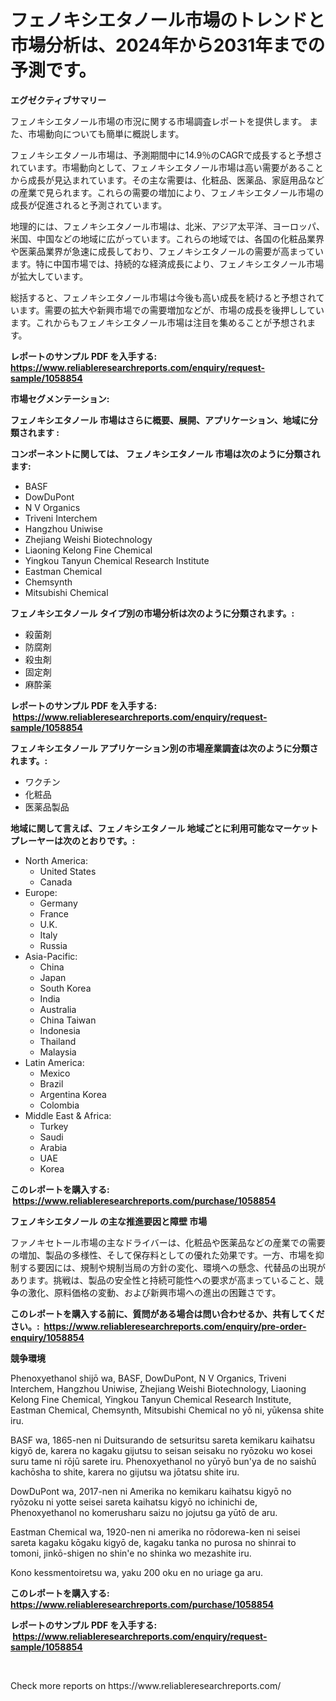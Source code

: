 <p><h1>フェノキシエタノール市場のトレンドと市場分析は、2024年から2031年までの予測です。</h1></p><p><strong>エグゼクティブサマリー</strong></p>
<p><p>フェノキシエタノール市場の市況に関する市場調査レポートを提供します。 また、市場動向についても簡単に概説します。 </p><p>フェノキシエタノール市場は、予測期間中に14.9％のCAGRで成長すると予想されています。市場動向として、フェノキシエタノール市場は高い需要があることから成長が見込まれています。その主な需要は、化粧品、医薬品、家庭用品などの産業で見られます。これらの需要の増加により、フェノキシエタノール市場の成長が促進されると予測されています。</p><p>地理的には、フェノキシエタノール市場は、北米、アジア太平洋、ヨーロッパ、米国、中国などの地域に広がっています。これらの地域では、各国の化粧品業界や医薬品業界が急速に成長しており、フェノキシエタノールの需要が高まっています。特に中国市場では、持続的な経済成長により、フェノキシエタノール市場が拡大しています。</p><p>総括すると、フェノキシエタノール市場は今後も高い成長を続けると予想されています。需要の拡大や新興市場での需要増加などが、市場の成長を後押ししています。これからもフェノキシエタノール市場は注目を集めることが予想されます。</p></p>
<p><strong>レポートのサンプル PDF を入手する: <a href="https://www.reliableresearchreports.com/enquiry/request-sample/1058854">https://www.reliableresearchreports.com/enquiry/request-sample/1058854</a></strong></p>
<p><strong>市場セグメンテーション:</strong></p>
<p><strong> フェノキシエタノール 市場はさらに概要、展開、アプリケーション、地域に分類されます :</strong></p>
<p><strong>コンポーネントに関しては、 フェノキシエタノール 市場は次のように分類されます: &nbsp;</strong></p>
<p><ul><li>BASF</li><li>DowDuPont</li><li>N V Organics</li><li>Triveni Interchem</li><li>Hangzhou Uniwise</li><li>Zhejiang Weishi Biotechnology</li><li>Liaoning Kelong Fine Chemical</li><li>Yingkou Tanyun Chemical Research Institute</li><li>Eastman Chemical</li><li>Chemsynth</li><li>Mitsubishi Chemical</li></ul></p>
<p><strong> フェノキシエタノール タイプ別の市場分析は次のように分類されます。:</strong></p>
<p><ul><li>殺菌剤</li><li>防腐剤</li><li>殺虫剤</li><li>固定剤</li><li>麻酔薬</li></ul></p>
<p><strong>レポートのサンプル PDF を入手する: &nbsp;<a href="https://www.reliableresearchreports.com/enquiry/request-sample/1058854">https://www.reliableresearchreports.com/enquiry/request-sample/1058854</a></strong></p>
<p><strong> フェノキシエタノール アプリケーション別の市場産業調査は次のように分類されます。:</strong></p>
<p><ul><li>ワクチン</li><li>化粧品</li><li>医薬品製品</li></ul></p>
<p><strong>地域に関して言えば、フェノキシエタノール 地域ごとに利用可能なマーケットプレーヤーは次のとおりです。:</strong></p>
<p><ul>
    <li>
        North America:
        <ul>
            <li>United States</li>
            <li>Canada</li>
        </ul>
    </li>
    <li>
        Europe:
        <ul>
            <li>Germany</li>
            <li>France</li>
            <li>U.K.</li>
            <li>Italy</li>
            <li>Russia</li>
        </ul>
    </li>
    <li>
        Asia-Pacific:
        <ul>
            <li>China</li>
            <li>Japan</li>
            <li>South Korea</li>
            <li>India</li>
            <li>Australia</li>
            <li>China Taiwan</li>
            <li>Indonesia</li>
            <li>Thailand</li>
            <li>Malaysia</li>
        </ul>
    </li>
    <li>
        Latin America:
        <ul>
            <li>Mexico</li>
            <li>Brazil</li>
            <li>Argentina Korea</li>
            <li>Colombia</li>
        </ul>
    </li>
    <li>
        Middle East & Africa:
        <ul>
            <li>Turkey</li>
            <li>Saudi</li>
            <li>Arabia</li>
            <li>UAE</li>
            <li>Korea</li>
        </ul>
    </li>
    </ul></p>
<p><strong>このレポートを購入する: &nbsp;<a href="https://www.reliableresearchreports.com/purchase/1058854">https://www.reliableresearchreports.com/purchase/1058854</a></strong></p>
<p><strong>フェノキシエタノール の主な推進要因と障壁 市場</strong></p>
<p><p>ファノキセトール市場の主なドライバーは、化粧品や医薬品などの産業での需要の増加、製品の多様性、そして保存料としての優れた効果です。一方、市場を抑制する要因には、規制や規制当局の方針の変化、環境への懸念、代替品の出現があります。挑戦は、製品の安全性と持続可能性への要求が高まっていること、競争の激化、原料価格の変動、および新興市場への進出の困難さです。</p></p>
<p><strong>このレポートを購入する前に、質問がある場合は問い合わせるか、共有してください。:&nbsp; <a href="https://www.reliableresearchreports.com/enquiry/pre-order-enquiry/1058854">https://www.reliableresearchreports.com/enquiry/pre-order-enquiry/1058854</a></strong></p>
<p><strong>競争環境</strong></p>
<p><p>Phenoxyethanol shijō wa, BASF, DowDuPont, N V Organics, Triveni Interchem, Hangzhou Uniwise, Zhejiang Weishi Biotechnology, Liaoning Kelong Fine Chemical, Yingkou Tanyun Chemical Research Institute, Eastman Chemical, Chemsynth, Mitsubishi Chemical no yō ni, yūkensa shite iru. </p><p>BASF wa, 1865-nen ni Duitsurando de setsuritsu sareta kemikaru kaihatsu kigyō de, karera no kagaku gijutsu to seisan seisaku no ryōzoku wo kosei suru tame ni rōjū sarete iru. Phenoxyethanol no yūryō bun'ya de no saishū kachōsha to shite, karera no gijutsu wa jōtatsu shite iru. </p><p>DowDuPont wa, 2017-nen ni Amerika no kemikaru kaihatsu kigyō no ryōzoku ni yotte seisei sareta kaihatsu kigyō no ichinichi de, Phenoxyethanol no komerusharu saizu no jojutsu ga yūtō de aru. </p><p>Eastman Chemical wa, 1920-nen ni amerika no rōdorewa-ken ni seisei sareta kagaku kōgaku kigyō de, kagaku tanka no purosa no shinrai to tomoni, jinkō-shigen no shin'e no shinka wo mezashite iru. </p><p>Kono kessmentoiretsu wa, yaku 200 oku en no uriage ga aru.</p></p>
<p><strong>このレポートを購入する: &nbsp; <a href="https://www.reliableresearchreports.com/purchase/1058854">https://www.reliableresearchreports.com/purchase/1058854</a></strong></p>
<p><strong>レポートのサンプル PDF を入手する: &nbsp;<a href="https://www.reliableresearchreports.com/enquiry/request-sample/1058854">https://www.reliableresearchreports.com/enquiry/request-sample/1058854</a></strong><strong></strong></p>
<p>&nbsp;</p>
<p>Check more reports on https://www.reliableresearchreports.com/</p>